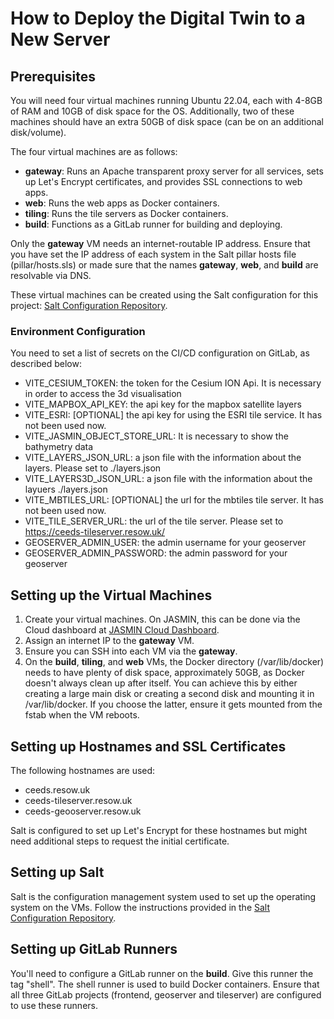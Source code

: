 # How to Deploy the Digital Twin to a New Server

## Prerequisites
You will need four virtual machines running Ubuntu 22.04, each with 4-8GB of RAM and 10GB of disk space for the OS. Additionally, two of these machines should have an extra 50GB of disk space (can be on an additional disk/volume).

The four virtual machines are as follows:
- **gateway**: Runs an Apache transparent proxy server for all services, sets up Let's Encrypt certificates, and provides SSL connections to web apps.
- **web**: Runs the web apps as Docker containers.
- **tiling**: Runs the tile servers as Docker containers.
- **build**: Functions as a GitLab runner for building and deploying.

Only the **gateway** VM needs an internet-routable IP address. Ensure that you have set the IP address of each system in the Salt pillar hosts file (pillar/hosts.sls) or made sure that the names **gateway**, **web**, and **build** are resolvable via DNS.

These virtual machines can be created using the Salt configuration for this project: [Salt Configuration Repository](https://github.com/NOC-OI/imfe-pilot-salt_config).

### Environment Configuration

You need to set a list of secrets on the CI/CD configuration on GitLab, as described below:

- VITE_CESIUM_TOKEN: the token for the Cesium ION Api. It is necessary in order to access the 3d visualisation
- VITE_MAPBOX_API_KEY: the api key for the mapbox satellite layers
- VITE_ESRI: [OPTIONAL] the api key for  using the ESRI tile service. It has not been used now.
- VITE_JASMIN_OBJECT_STORE_URL: It is necessary to show the bathymetry data
- VITE_LAYERS_JSON_URL: a json file with the information about the layers. Please set to ./layers.json
- VITE_LAYERS3D_JSON_URL: a json file with the information about the layuers ./layers.json
- VITE_MBTILES_URL: [OPTIONAL] the url for the mbtiles tile server. It has not been used now.
- VITE_TILE_SERVER_URL: the url of the tile server. Please set to https://ceeds-tileserver.resow.uk/
- GEOSERVER_ADMIN_USER: the admin username for your geoserver
- GEOSERVER_ADMIN_PASSWORD: the admin password for your geoserver

## Setting up the Virtual Machines
1. Create your virtual machines. On JASMIN, this can be done via the Cloud dashboard at [JASMIN Cloud Dashboard](https://cloud.jasmin.ac.uk/).
2. Assign an internet IP to the **gateway** VM.
3. Ensure you can SSH into each VM via the **gateway**.
4. On the **build**, **tiling**, and **web** VMs, the Docker directory (/var/lib/docker) needs to have plenty of disk space, approximately 50GB, as Docker doesn't always clean up after itself. You can achieve this by either creating a large main disk or creating a second disk and mounting it in /var/lib/docker. If you choose the latter, ensure it gets mounted from the fstab when the VM reboots.

## Setting up Hostnames and SSL Certificates
The following hostnames are used:
- ceeds.resow.uk
- ceeds-tileserver.resow.uk
- ceeds-geooserver.resow.uk

Salt is configured to set up Let's Encrypt for these hostnames but might need additional steps to request the initial certificate.

## Setting up Salt
Salt is the configuration management system used to set up the operating system on the VMs. Follow the instructions provided in the [Salt Configuration Repository](https://github.com/NOC-OI/imfe-pilot-salt_config#deploying-to-another-vm).

## Setting up GitLab Runners
You'll need to configure a GitLab runner on the **build**. Give this runner the tag "shell". The shell runner is used to build Docker containers. Ensure that all three GitLab projects (frontend, geoserver and tileserver) are configured to use these runners.
